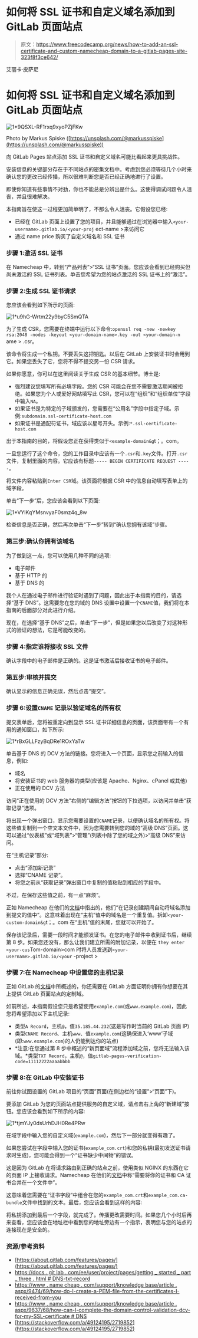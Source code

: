 # 如何将 SSL 证书和自定义域名添加到 GitLab 页面站点

> 原文：<https://www.freecodecamp.org/news/how-to-add-an-ssl-certificate-and-custom-namecheap-domain-to-a-gitlab-pages-site-323f8f3ce642/>

艾丽卡·皮萨尼

# 如何将 SSL 证书和自定义域名添加到 GitLab 页面站点

![1*9QSXL-RF1rxq9xyoPZjFKw](img/f67b92d9ab99c37f582220061aaa38f2.png)

Photo by Markus Spiske ([https://unsplash.com/@markusspiske](https://unsplash.com/@markusspiske))

向 GitLab Pages 站点添加 SSL 证书和自定义域名可能比看起来更具挑战性。

安装信息的关键部分存在于不同站点的密集文档中。考虑到您必须等待几个小时来确认您的更改已经传播，所以很难判断您是否已经正确地进行了设置。

即使你知道有些事情不对劲，你也不能总是分辨出是什么。这使得调试问题令人沮丧，并且很难解决。

本指南旨在使这一过程更加简单明了，不那么令人沮丧。它假设您已经:

*   已经在 GitLab 页面上设置了您的项目，并且能够通过在浏览器中输入`<your-username>.gitlab.io/<your-proj` ect-name >来访问它
*   通过 name price 购买了自定义域名和 SSL 证书

### **步骤 1:激活 SSL 证书**

在 Namecheap 中，转到“产品列表”>“SSL 证书”页面。您应该会看到已经购买但尚未激活的 SSL 证书列表。单击您希望为您的站点激活的 SSL 证书上的“激活”。

### **步骤 2:生成 SSL 证书请求**

您应该会看到如下所示的页面:

![1*u9hG-Wrtm22y9byC5SmQTA](img/d320e785f4bb3441b2a74da620c23c30.png)

为了生成 CSR，您需要在终端中运行以下命令:`openssl req -new -newkey rsa:2048 -nodes -keyout <your-domain-name>.key -out <your-domain-n` ame > .csr。

该命令将生成一个私钥。不要丢失这把钥匙。以后在 GitLab 上安装证书时会用到它。如果您丢失了它，您将不得不提交另一份 CSR 请求。

如果你愿意，你可以在这里阅读关于生成 CSR 的基本细节。博士是:

*   强烈建议您填写所有必填字段。您的 CSR 可能会在您不需要激活期间被拒绝。如果您为个人或爱好网站填写此 CSR，您可以在“组织”和“组织单位”字段中输入`NA`。
*   如果证书是为特定的子域颁发的，您需要在“公用名”字段中指定子域。示例:`subdomain.ssl-certificate-host.com`
*   如果证书是通配符证书，域应该以星号开头。示例:`*.ssl-certificate-host.com`

出于本指南的目的，将假设您正在获得类似于`<example-domain&g`t；。com。

一旦您运行了这个命令，您的工作目录中应该有一个`.csr`和`.key`文件。打开`.csr`文件，复制里面的内容。它应该有标题`----- BEGIN CERTIFICATE REQUEST -----`。

将文件内容粘贴到`Enter CSR`域。该页面将根据 CSR 中的信息自动填写表单上的域字段。

单击“下一步”后，您应该会看到以下页面:

![1*VYlKqYMsnvyaF0smz4q_8w](img/5f9abd4c34898912eaa3616fb138b4cc.png)

检查信息是否正确，然后再次单击“下一步”转到“确认您拥有该域”步骤。

### **第三步:确认你拥有该域名**

为了做到这一点，您可以使用几种不同的选项:

*   电子邮件
*   基于 HTTP 的
*   基于 DNS 的

我个人在通过电子邮件进行验证时遇到了问题，因此出于本指南的目的，请选择“基于 DNS”。这需要您在您的域的 DNS 设置中设置一个`CNAME`值，我们将在本指南的后面部分对此进行介绍。

现在，在选择“基于 DNS”之后，单击“下一步”，但是如果您以后改变了对这种形式的验证的想法，它是可能改变的。

### **步骤 4:指定谁将接收 SSL 文件**

确认字段中的电子邮件是正确的。这是证书激活后接收证书的电子邮件。

### **第五步:审核并提交**

确认显示的信息正确无误，然后点击“提交”。

### **步骤 6:设置`CNAME` 记录以验证域名**的所有权

提交表单后，您将被重定向到显示 SSL 证书详细信息的页面，该页面带有一个有用的通知窗口，如下所示:

![1*rBxGLLFzyBqDRe1ROxYaTw](img/78333322f91f8af0adb1d07180c50985.png)

单击基于 DNS 的 DCV 方法的链接。您将进入一个页面，显示您之前输入的信息，例如:

*   域名
*   将安装证书的 web 服务器的类型(应该是 Apache、Nginx、cPanel 或其他)
*   正在使用的 DCV 方法

访问“正在使用的 DCV 方法”右侧的“编辑方法”按钮的下拉选项，以访问并单击“获取记录”选项。

将出现一个弹出窗口，显示您需要设置的`CNAME`记录，以便确认域名的所有权。将这些值复制到一个空文本文件中，因为您需要转到您的域的“高级 DNS”页面。这可以通过“仪表板”或“域列表”>“管理”(列表中除了您的域之外)>“高级 DNS”来访问。

在“主机记录”部分:

*   点击“添加新记录”
*   选择“CNAME 记录”。
*   将您之前从“获取记录”弹出窗口中复制的值粘贴到相应的字段中。

不过，在保存这些值之前，有一点“麻烦”。

正如 Namecheap 在他们的[文档](https://www.namecheap.com/support/knowledgebase/article.aspx/9637/68/how-can-i-complete-the-domain-control-validation-dcv-for-my-SSL-certificate#dns)中指出的，他们“在记录创建期间自动将域名添加到提交的值中”。这意味着出现在“主机”值中的域名是一个重复值。拆卸`<your-custom-domain&g`t；。com 在“主机”值的末尾，您就可以开始了。

保存该记录后，需要一段时间才能颁发证书。在您的电子邮件中收到证书后，继续第 8 步。如果您还没有，那么让我们建立所需的附加记录，以便在 `they enter <your-cus`Tom-domain>com 时将人员发送到`<your-username>.gitlab.io/<your` -project >

### **步骤 7:在 Namecheap 中设置您的主机记录**

正如 GitLab 的[文档](https://docs.gitlab.com/ee/user/project/pages/getting_started_part_three.html#dns-txt-record)中所概述的，你还需要在 GitLab 方面证明你拥有你想要在其上提供 GitLab 页面站点的定制域。

如前所述，本指南假设您只是希望使用`example.com`(或`www.example.com`)，因此您将希望添加以下主机记录:

*   类型`A Record`，主机`@`，值`35.185.44.232`(这是写作时当前的 GitLab 页面 IP)
*   类型`CNAME Record`、主机`www`、值`example.com`(这确保进入‘www’子域(即:`www.example.com`)的人仍能到达你的站点)
*   *注意:在您通过第 8 步中概述的“新页面域”流程添加域之前，您将无法输入该域。*类型`TXT Record`，主机`@`，值`gitlab-pages-verification-code=11112222aaaabbbb`

### **步骤 8:在 GitLab 中安装证书**

前往你试图设置的 GitLab 项目的“页面”页面(在侧边栏的“设置”>“页面”下)。

要添加 GitLab 为您的页面站点提供服务的自定义域，请点击右上角的“新建域”按钮。您应该会看到如下所示的内容:

![1*tjmYJy0dsUrhDJH0Re4PRw](img/9b5695c8124fb924edfc788648ddb748.png)

在域字段中输入您的自定义域(`example.com`)，然后下一部分就变得有趣了。

如果您尝试在字段中输入您的证书(`example_com.crt`)和您的私钥(最初发送证书请求时生成)，您可能会得到一个“证书缺少中间物”的错误。

这是因为 GitLab 在将请求路由到正确的站点之前，使用类似 NGINX 的东西在它的页面 IP 上接收请求。Namecheap 在他们的[文档](https://www.namecheap.com/support/knowledgebase/article.aspx/9474/69/how-do-i-create-a-pem-file-from-the-certificates-i-received-from-you)中称“需要将你的证书和 CA 证书合并在一个文件中”。

这意味着您需要在“证书字段”中组合在您的`example_com.crt`和`example_com.ca-bundle`文件中找到的文本。最后，您应该会看到这样的内容:

将私钥添加到最后一个字段，就完成了。传播更改需要时间。如果您几个小时后再来查看，您应该会在地址栏中看到您的地址旁边有一个指示，表明您与您的站点的连接现在是安全的。

### **资源/参考资料**

*   [https://about.gitlab.com/features/pages/](https://about.gitlab.com/features/pages/)
*   [https://docs . git lab . com/ee/user/project/pages/getting _ started _ part _ three . html # DNS-txt-record](https://docs.gitlab.com/ee/user/project/pages/getting_started_part_three.html#dns-txt-record)
*   [https://www . name cheap . com/support/knowledge base/article . aspx/9474/69/how-do-I-create-a-PEM-file-from-the-certificates-I-received-from-you](https://www.namecheap.com/support/knowledgebase/article.aspx/9474/69/how-do-i-create-a-pem-file-from-the-certificates-i-received-from-you)
*   [https://www . name cheap . com/support/knowledge base/article . aspx/9637/68/how-can-I-complete-the-domain-control-validation-dcv-for-my-SSL-certificate # DNS](https://www.namecheap.com/support/knowledgebase/article.aspx/9637/68/how-can-i-complete-the-domain-control-validation-dcv-for-my-SSL-certificate#dns)
*   [https://stackoverflow.com/a/49124195/2719852](https://stackoverflow.com/a/49124195/2719852)